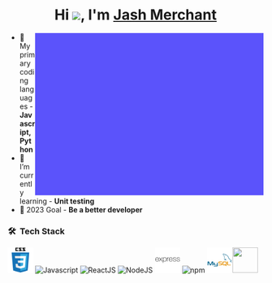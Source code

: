 <h1 align="center">Hi <img src="https://raw.githubusercontent.com/MartinHeinz/MartinHeinz/master/wave.gif" width="30px">, I'm <a href="https://www.jashmerchant.me/">Jash Merchant</a></h1>

  <img align="right" alt="GIF" src="coding-gif.gif" width="450" height="320" />
  
  - 🔭 My primary coding languages - **Javascript, Python**
  - 🌱 I’m currently learning - **Unit testing**
  - 🚩 2023 Goal - **Be a better developer**

### 🛠 &nbsp;Tech Stack

<img src='https://github.com/devicons/devicon/blob/master/icons/css3/css3-original-wordmark.svg' alt='CSS' width="50" height="50"> <img src='https://cdn.worldvectorlogo.com/logos/logo-javascript.svg' alt='Javascript' width="50" height="45"> <img src='https://cdn.worldvectorlogo.com/logos/react-2.svg' alt='ReactJS' width="50" height="45"> <img src='https://cdn.worldvectorlogo.com/logos/nodejs-2.svg' alt='NodeJS' height='45' width='50' > <img src='https://github.com/devicons/devicon/blob/master/icons/express/express-original-wordmark.svg' alt='ExpressJS' height='50' width='50'> <img src='https://cdn.worldvectorlogo.com/logos/npm.svg' alt='npm' height='35' width='50'> <img src='https://github.com/devicons/devicon/blob/master/icons/mysql/mysql-original-wordmark.svg' atl='MySql' height='50' widhth='50'><img src='https://cdn.worldvectorlogo.com/logos/python-5.svg' height='50' width='50'>

